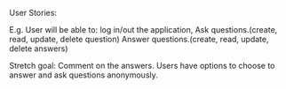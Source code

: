 User Stories:

E.g. User will be able to:
log in/out the application,
Ask questions.(create, read, update, delete question)
Answer questions.(create, read, update, delete answers)

Stretch goal:
Comment on the answers.
Users have options to choose to answer and ask questions anonymously.



